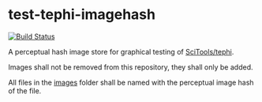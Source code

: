 # test-tephi-imagehash 

[![Build Status](https://api.cirrus-ci.com/github/SciTools/test-tephi-imagehash.svg?branch=gh-pages)](https://cirrus-ci.com/github/SciTools/test-tephi-imagehash)

A perceptual hash image store for graphical testing of [SciTools/tephi](https://github.com/SciTools/tephi).

Images shall not be removed from this repository, they shall only be added.

All files in the [images](https://github.com/Scitools/test-tephi-imagehash/images) folder shall be named with the perceptual image hash of the file.
